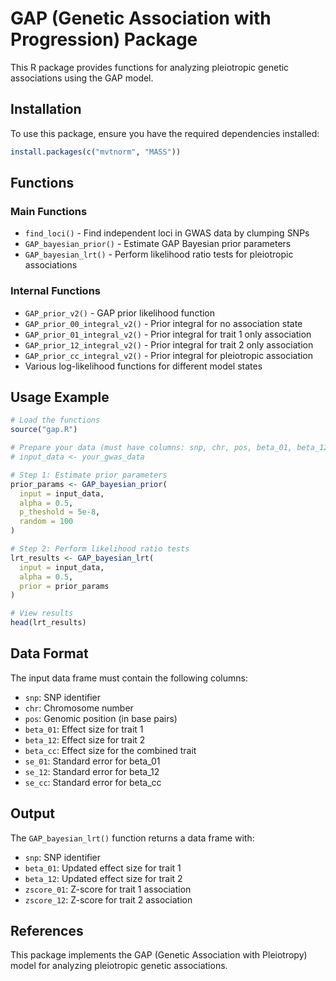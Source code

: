 # GAP (Genetic Association with Progression) Package

This R package provides functions for analyzing pleiotropic genetic associations using the GAP model.

## Installation

To use this package, ensure you have the required dependencies installed:

```r
install.packages(c("mvtnorm", "MASS"))
```

## Functions

### Main Functions

- `find_loci()` - Find independent loci in GWAS data by clumping SNPs
- `GAP_bayesian_prior()` - Estimate GAP Bayesian prior parameters
- `GAP_bayesian_lrt()` - Perform likelihood ratio tests for pleiotropic associations

### Internal Functions

- `GAP_prior_v2()` - GAP prior likelihood function
- `GAP_prior_00_integral_v2()` - Prior integral for no association state
- `GAP_prior_01_integral_v2()` - Prior integral for trait 1 only association
- `GAP_prior_12_integral_v2()` - Prior integral for trait 2 only association
- `GAP_prior_cc_integral_v2()` - Prior integral for pleiotropic association
- Various log-likelihood functions for different model states

## Usage Example

```r
# Load the functions
source("gap.R")

# Prepare your data (must have columns: snp, chr, pos, beta_01, beta_12, beta_cc, se_01, se_12, se_cc)
# input_data <- your_gwas_data

# Step 1: Estimate prior parameters
prior_params <- GAP_bayesian_prior(
  input = input_data, 
  alpha = 0.5, 
  p_theshold = 5e-8, 
  random = 100
)

# Step 2: Perform likelihood ratio tests
lrt_results <- GAP_bayesian_lrt(
  input = input_data, 
  alpha = 0.5, 
  prior = prior_params
)

# View results
head(lrt_results)
```

## Data Format

The input data frame must contain the following columns:
- `snp`: SNP identifier
- `chr`: Chromosome number
- `pos`: Genomic position (in base pairs)
- `beta_01`: Effect size for trait 1
- `beta_12`: Effect size for trait 2
- `beta_cc`: Effect size for the combined trait
- `se_01`: Standard error for beta_01
- `se_12`: Standard error for beta_12
- `se_cc`: Standard error for beta_cc

## Output

The `GAP_bayesian_lrt()` function returns a data frame with:
- `snp`: SNP identifier
- `beta_01`: Updated effect size for trait 1
- `beta_12`: Updated effect size for trait 2
- `zscore_01`: Z-score for trait 1 association
- `zscore_12`: Z-score for trait 2 association

## References

This package implements the GAP (Genetic Association with Pleiotropy) model for analyzing pleiotropic genetic associations.
